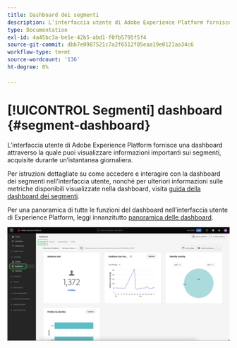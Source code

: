```yaml
---
title: Dashboard dei segmenti
description: L’interfaccia utente di Adobe Experience Platform fornisce una dashboard attraverso la quale puoi visualizzare metriche importanti relative ai segmenti creati e gestiti dalla tua organizzazione.
type: Documentation
exl-id: 4a45bc3a-be5e-42b5-abd1-f0fb5795f5f4
source-git-commit: dbb7e0987521c7a2f6512f05eaa19e0121aa34c6
workflow-type: tm+mt
source-wordcount: '136'
ht-degree: 0%

---
```


# [!UICONTROL Segmenti] dashboard {#segment-dashboard}

L’interfaccia utente di Adobe Experience Platform fornisce una dashboard attraverso la quale puoi visualizzare informazioni importanti sui segmenti, acquisite durante un’istantanea giornaliera.

Per istruzioni dettagliate su come accedere e interagire con la dashboard dei segmenti nell’interfaccia utente, nonché per ulteriori informazioni sulle metriche disponibili visualizzate nella dashboard, visita [guida della dashboard dei segmenti](../../dashboards/guides/segments.md).

Per una panoramica di tutte le funzioni del dashboard nell’interfaccia utente di Experience Platform, leggi innanzitutto [panoramica delle dashboard](../../dashboards/home.md).

![Il dashboard dei segmenti. Vengono visualizzati tre widget: il widget dimensione pubblico, il widget tendenza modifica dimensione pubblico e i profili per widget identità.](../../dashboards/images/segments/dashboard-overview.png)
